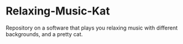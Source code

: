 # Relaxing-Music-Kat
Repository on a software that plays you relaxing music with different backgrounds, and a pretty cat.
